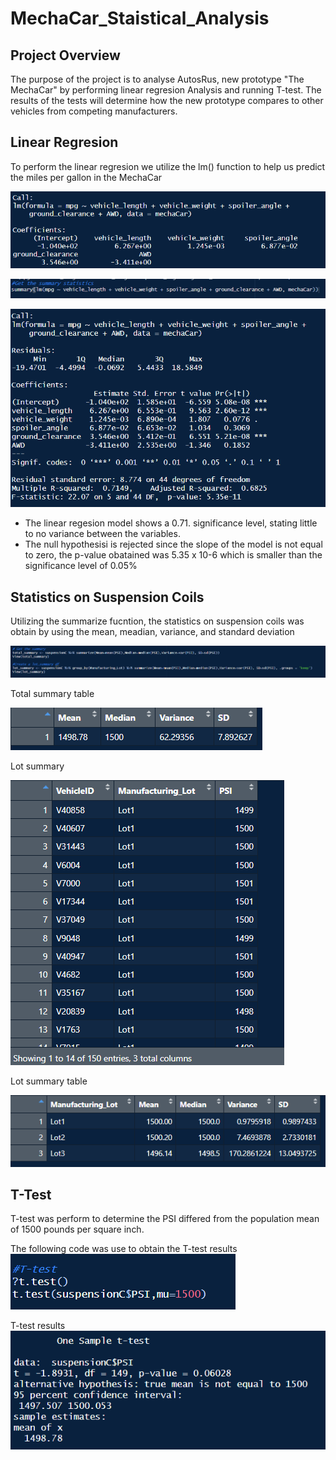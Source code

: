 # MechaCar_Staistical_Analysis

## Project Overview

The purpose of the project is to analyse AutosRus, new prototype "The MechaCar" by performing linear regresion Analysis and running T-test. The results of the tests will determine how the new prototype compares to other vehicles from competing manufacturers.

## Linear Regresion

To perform the linear regresion we utilize the lm() function to help us predict the miles per gallon in the MechaCar

![image](https://github.com/Dibarra11/MechaCar_Staistical_Analysis/blob/2e39bdc572d3a3fea8767840766a8e160aa16a1b/Linear%20regression%20to%20predict%20mpg.png)

![image](https://github.com/Dibarra11/MechaCar_Staistical_Analysis/blob/c5dbbeca53f9a76714d11de7d52ace685a99363e/Linear%20regression%20to%20predict%20mpg3.png)

![image](https://github.com/Dibarra11/MechaCar_Staistical_Analysis/blob/5a250cea2b025f6d4fc35cf80ad126bf0247525f/Linear%20regression%20to%20predict%20mpg%202.png)

- The linear regesion model shows a 0.71. significance level, stating little to no variance between the variables.
- The null hypothesisi is rejected since the slope of the model is not equal to zero, the p-value obatained was 5.35 x 10-6 which is smaller than the significance level of 0.05%

## Statistics on Suspension Coils

Utilizing the summarize fucntion, the statistics on suspension coils was obtain by using  the mean, meadian, variance, and standard deviation 

![image](https://github.com/Dibarra11/MechaCar_Staistical_Analysis/blob/7dbc2102e27bfbcf82d328f662e9c5db14f7c6a1/T.png)

Total summary table

![image](https://github.com/Dibarra11/MechaCar_Staistical_Analysis/blob/1f82f5d540ca83ea711cce989d12dd358dfd3983/Totla_Summary.png)

Lot summary 

![image](https://github.com/Dibarra11/MechaCar_Staistical_Analysis/blob/cb3efd332f2055bc73e9150502da84118ea914c5/SuspensionCoils.png)

Lot summary table

![image](https://github.com/Dibarra11/MechaCar_Staistical_Analysis/blob/7265eb36cdfe1f968c1a5b149b2f5b60b8605d54/Lot_Summary.png)

## T-Test

T-test was perform to determine the PSI differed from the population mean of 1500 pounds per square inch.

The following code was use to obtain the T-test results
![image](https://github.com/Dibarra11/MechaCar_Staistical_Analysis/blob/6d5e218c7e8318fb42b493932065d3984cee4e90/t-test.png)

T-test results
![image](https://github.com/Dibarra11/MechaCar_Staistical_Analysis/blob/3de3739a10d44fc48ec7cff0833aab1a419a5154/t-test%202.png)
